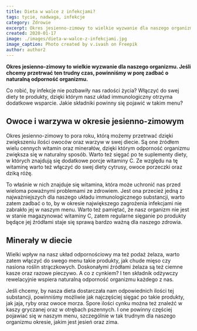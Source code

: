 ```yaml
---
title: Dieta w walce z infekcjami?
tags: tycie, nadwaga, infekcje
category: Zdrowie
excerpt: Okres jesienno-zimowy to wielkie wyzwanie dla naszego organizmu. Jak zadbać naturalną odporność organizmu.
created: 2020-01-17
image: ./images/dieta-w-walce-z-infekcjami.jpg
image_caption: Photo created by v.ivash on Freepik
author: author2
---
```


**Okres jesienno-zimowy to wielkie wyzwanie dla naszego organizmu. Jeśli chcemy przetrwać ten trudny czas, powinniśmy w porę zadbać o naturalną odporność organizmu.**

Co robić, by infekcje nie pozbawiły nas radości życia? Włączyć do swej diety te produkty, dzięki którym nasz układ immunologiczny otrzyma dodatkowe wsparcie. Jakie składniki powinny się pojawić w takim menu?

## Owoce i warzywa w okresie jesienno-zimowym

Okres jesienno-zimowy to pora roku, którą możemy przetrwać dzięki zwiększeniu ilości owoców oraz warzyw w swej diecie. Są one źródłem wielu cennych witamin oraz minerałów, dzięki którym odporność organizmu zwiększa się w naturalny sposób. Warto też sięgać po te suplementy diety, w których znajdują się dodatkowe porcje witaminy C. Ze względu na tę witaminę warto też włączyć do swej diety cytrusy, owoce porzeczki oraz dziką różę. 

To właśnie w nich znajduje się witamina, która może uchronić nas przed wieloma poważnymi problemami ze zdrowiem. Jest ona przecież jedną z najważniejszych dla naszego układu immunologicznego substancji, warto zatem zadbać o to, by w okresie największego zagrożenia infekcjami nie zabrakło jej w naszym menu. Warto też pamiętać, że nasz organizm nie jest w stanie magazynować witaminy C, zatem regularne sięganie po produkty będące jej źródłami staje się sprawą bardzo ważną dla naszego zdrowia.

## Minerały w diecie

Wielki wpływ na nasz układ odpornościowy ma też podaż żelaza, warto zatem włączyć do swego menu takie produkty, jak chude mięso czy nasiona roślin strączkowych. Doskonałymi źródłami żelaza są też ciemne kasze oraz razowe pieczywo. A co z cynkiem? I ten składnik odżywczy rewelacyjnie wspiera naturalną odporność organizmu każdego z nas. 

Jeśli chcemy, by nasza dieta dostarczała nam odpowiednich ilości tej substancji, powinniśmy możliwie jak najczęściej sięgać po takie produkty, jak jaja, ryby oraz owoce morza. Spore ilości cynku można też znaleźć w kaszy gryczanej oraz w otrębach pszennych. I one powinny częściej pojawiać się w naszym menu, szczególnie w tak trudnym dla naszego organizmu okresie, jakim jest jesień oraz zima.

